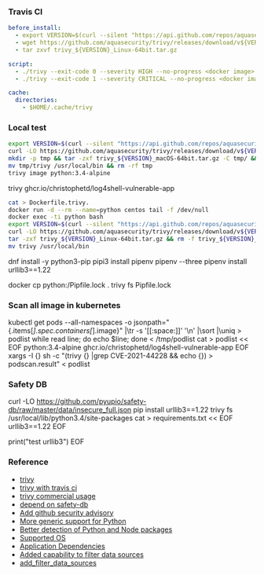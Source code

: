 ### Travis CI
```yaml
before_install:
  - export VERSION=$(curl --silent "https://api.github.com/repos/aquasecurity/trivy/releases/latest" | grep '"tag_name":' | sed -E 's/.*"v([^"]+)".*/\1/')
  - wget https://github.com/aquasecurity/trivy/releases/download/v${VERSION}/trivy_${VERSION}_Linux-64bit.tar.gz
  - tar zxvf trivy_${VERSION}_Linux-64bit.tar.gz

script:
  - ./trivy --exit-code 0 --severity HIGH --no-progress <docker image>
  - ./trivy --exit-code 1 --severity CRITICAL --no-progress <docker image>

cache:
  directories:
    - $HOME/.cache/trivy
```

### Local test
```bash
export VERSION=$(curl --silent "https://api.github.com/repos/aquasecurity/trivy/releases/latest" | grep '"tag_name":' | sed -E 's/.*"v([^"]+)".*/\1/')
curl -LO https://github.com/aquasecurity/trivy/releases/download/v${VERSION}/trivy_${VERSION}_macOS-64bit.tar.gz
mkdir -p tmp && tar -zxf trivy_${VERSION}_macOS-64bit.tar.gz -C tmp/ && rm -f trivy_${VERSION}_macOS-64bit.tar.gz
mv tmp/trivy /usr/local/bin && rm -rf tmp
trivy image python:3.4-alpine
```
trivy ghcr.io/christophetd/log4shell-vulnerable-app
```bash
cat > Dockerfile.trivy.
docker run -d --rm --name=python centos tail -f /dev/null
docker exec -ti python bash
export VERSION=$(curl --silent "https://api.github.com/repos/aquasecurity/trivy/releases/latest" | grep '"tag_name":' | sed -E 's/.*"v([^"]+)".*/\1/')
curl -LO https://github.com/aquasecurity/trivy/releases/download/v${VERSION}/trivy_${VERSION}_Linux-64bit.tar.gz
tar -zxf trivy_${VERSION}_Linux-64bit.tar.gz && rm -f trivy_${VERSION}_Linux-64bit.tar.gz
mv trivy /usr/local/bin
```
dnf install -y python3-pip
pipi3 install pipenv
pipenv --three
pipenv install urllib3==1.22

docker cp python:/Pipfile.lock .
trivy fs Pipfile.lock

### Scan all image in kubernetes
kubectl get pods --all-namespaces -o jsonpath="{.items[*].spec.containers[*].image}" |\tr -s '[[:space:]]' '\n' |\sort |\uniq > podlist
while read line; do echo $line; done < /tmp/podlist
cat > podlist << EOF
python:3.4-alpine
ghcr.io/christophetd/log4shell-vulnerable-app
EOF
xargs -I {} sh -c "(trivy {} |grep CVE-2021-44228 && echo {}) > podscan.result" < podlist


### Safety DB
curl -LO https://github.com/pyupio/safety-db/raw/master/data/insecure_full.json
pip install urllib3==1.22
trivy fs /usr/local/lib/python3.4/site-packages
cat > requirements.txt << EOF
urllib3==1.22
EOF

print("test urllib3")
EOF

### Reference
* [trivy](https://github.com/aquasecurity/Trivy)
* [trivy with travis ci](https://aquasecurity.github.io/trivy/latest/integrations/travis-ci/)
* [trivy commercial usage](https://github.com/aquasecurity/trivy/issues/491)
* [depend on safety-db](https://github.com/aquasecurity/trivy/issues/344)
* [Add github security advisory](https://github.com/aquasecurity/trivy-db/pull/28)
* [More generic support for Python](https://github.com/aquasecurity/trivy/issues/492)
* [Better detection of Python and Node packages](https://github.com/aquasecurity/trivy/issues/1039)
* [Supported OS](https://aquasecurity.github.io/trivy/latest/vuln-detection/os)
* [Application Dependencies](https://aquasecurity.github.io/trivy/latest/vuln-detection/library)
* [Added capability to filter data sources](https://github.com/aquasecurity/trivy/pull/1467)
* [add_filter_data_sources](https://github.com/liorkesten/trivy/tree/liorkesten/add_filter_data_sources)
